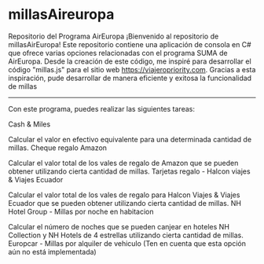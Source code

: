 # millasAireuropa

Repositorio del Programa AirEuropa
¡Bienvenido al repositorio de millasAirEuropa! Este repositorio contiene una aplicación de consola en C# que ofrece varias opciones relacionadas con el programa SUMA de AirEuropa. Desde la creación de este código, me inspiré para desarrollar el código "millas.js" para el sitio web https://viajeropriority.com. Gracias a esta inspiración, pude desarrollar de manera eficiente y exitosa la funcionalidad de millas

--------------------------------------------------------------------------------------------------------------------------------------------------------------------------------------------------------------------------------

Con este programa, puedes realizar las siguientes tareas:

Cash & Miles

Calcular el valor en efectivo equivalente para una determinada cantidad de millas.
Cheque regalo Amazon

Calcular el valor total de los vales de regalo de Amazon que se pueden obtener utilizando cierta cantidad de millas.
Tarjetas regalo - Halcon viajes & Viajes Ecuador

Calcular el valor total de los vales de regalo para Halcon Viajes & Viajes Ecuador que se pueden obtener utilizando cierta cantidad de millas.
NH Hotel Group - Millas por noche en habitacion

Calcular el número de noches que se pueden canjear en hoteles NH Collection y NH Hotels de 4 estrellas utilizando cierta cantidad de millas.
Europcar - Millas por alquiler de vehiculo
(Ten en cuenta que esta opción aún no está implementada)
